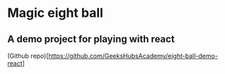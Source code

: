 # Magic eight ball

## A demo project for playing with react

(Github repo)[https://github.com/GeeksHubsAcademy/eight-ball-demo-react]
